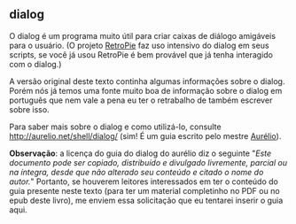 ## dialog

O dialog é um programa muito útil para criar caixas de diálogo
amigáveis para o usuário. (O projeto [RetroPie](http://retropie.org.uk/)
faz uso intensivo do dialog em seus scripts, se você já usou
RetroPie é bem provável que já tenha interagido com o dialog.)

A versão original deste texto continha algumas informações sobre o 
dialog. Porém nós já temos uma fonte muito boa de informação sobre
o dialog em português que nem vale a pena eu ter o retrabalho de
também escrever sobre isso.

Para saber mais sobre o dialog e como utilizá-lo, consulte http://aurelio.net/shell/dialog/
(sim! É um guia escrito pelo mestre [Aurélio](http://aurelio.net/)).

**Observação**: a licença do guia do dialog do aurélio diz o seguinte
"*Este documento pode ser copiado, distribuído e divulgado livremente,
parcial ou na íntegra, desde que não alterado seu conteúdo e citado o nome do autor.*"
Portanto, se houverem leitores interessados em ter o conteúdo do guia presente
neste texto (para ter um material completinho no PDF ou no epub deste livro), me
enviem essa solicitação que eu tentarei inserir o guia aqui.
